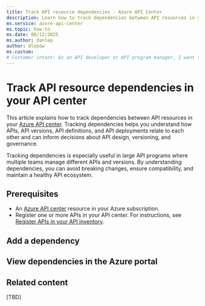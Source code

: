 ```yaml
---
title: Track API resource dependencies - Azure API Center
description: Learn how to track dependencies between API resources in your API center.
ms.service: azure-api-center
ms.topic: how-to
ms.date: 08/12/2025
ms.author: danlep
author: dlepow
ms.custom: 
# Customer intent: As an API developer or API program manager, I want to understand the dependencies between API resources in my organization's API center.
---
```


# Track API resource dependencies in your API center 

This article explains how to track dependencies between API resources in your [Azure API center](overview.md). Tracking dependencies helps you understand how APIs, API versions, API definitions, and API deployments relate to each other and can inform decisions about API design, versioning, and governance.


Tracking dependencies is especially useful in large API programs where multiple teams manage different APIs and versions. By understanding dependencies, you can avoid breaking changes, ensure compatibility, and maintain a healthy API ecosystem.

## Prerequisites

* An [Azure API center](overview.md) resource in your Azure subscription.
* Register one or more APIs in your API center. For instructions, see [Register APIs in your API inventory](register-apis.md).

## Add a dependency


## View dependencies in the Azure portal




## Related content

[TBD]